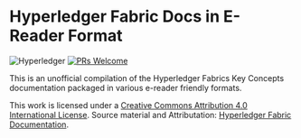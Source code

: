 # Hyperledger Fabric Docs in E-Reader Format
![Hyperledger](https://img.shields.io/badge/hyperledger-2F3134?style=flat-square) [![PRs Welcome](https://img.shields.io/badge/PRs-welcome-brightgreen.svg?style=flat-square)]()

This is an unofficial compilation of the Hyperledger Fabrics Key Concepts documentation packaged in various e-reader friendly formats.

This work is licensed under a [Creative Commons Attribution 4.0 International License](https://creativecommons.org/licenses/by/4.0/). Source material and Attributation: [Hyperledger Fabric Documentation](https://hyperledger-fabric.readthedocs.io/).
